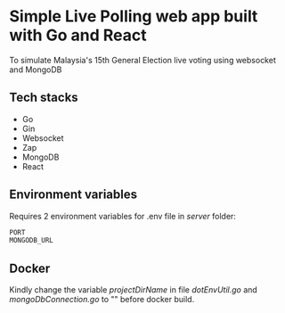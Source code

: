 # Simple Live Polling web app built with Go and React
 To simulate Malaysia's 15th General Election live voting using websocket and MongoDB
 
 ## Tech stacks
 - Go
 - Gin
 - Websocket
 - Zap
 - MongoDB
 - React

## Environment variables
Requires 2 environment variables for .env file in _server_ folder:

```sh
PORT
MONGODB_URL
```

## Docker
Kindly change the variable _projectDirName_ in file _dotEnvUtil.go_ and _mongoDbConnection.go_ to "" before docker build.